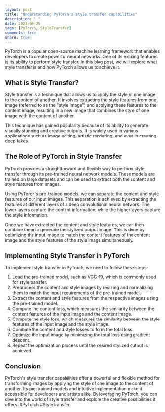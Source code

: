 ```yaml
---
layout: post
title: "Understanding PyTorch's style transfer capabilities"
description: " "
date: 2023-09-25
tags: [PyTorch, StyleTransfer]
comments: true
share: true
---
```


PyTorch is a popular open-source machine learning framework that enables developers to create powerful neural networks. One of its exciting features is its ability to perform style transfer. In this blog post, we will explore what style transfer is and how PyTorch allows us to achieve it.

## What is Style Transfer?

Style transfer is a technique that allows us to apply the style of one image to the content of another. It involves extracting the style features from one image (referred to as the "style image") and applying these features to the content image, resulting in a new image that combines the style of one image with the content of another.

This technique has gained popularity because of its ability to generate visually stunning and creative outputs. It is widely used in various applications such as image editing, artistic rendering, and even in creating deep fakes.

## The Role of PyTorch in Style Transfer

PyTorch provides a straightforward and flexible way to perform style transfer through its pre-trained neural network models. These models are trained on large datasets and can be used to extract both the content and style features from images.

Using PyTorch's pre-trained models, we can separate the content and style features of our input images. This separation is achieved by extracting the features at different layers of a deep convolutional neural network. The lower layers capture the content information, while the higher layers capture the style information.

Once we have extracted the content and style features, we can then combine them to generate the stylized output image. This is done by optimizing the input image to match the content features of the content image and the style features of the style image simultaneously.

## Implementing Style Transfer in PyTorch

To implement style transfer in PyTorch, we need to follow these steps:

1. Load the pre-trained model, such as VGG-19, which is commonly used for style transfer.
2. Preprocess the content and style images by resizing and normalizing them to match the input requirements of the pre-trained model.
3. Extract the content and style features from the respective images using the pre-trained model.
4. Compute the content loss, which measures the similarity between the content features of the input image and the content image.
5. Compute the style loss, which measures the similarity between the style features of the input image and the style image.
6. Combine the content and style losses to form the total loss.
7. Optimize the input image by minimizing the total loss using gradient descent.
8. Repeat the optimization process until the desired stylized output is achieved.

## Conclusion

PyTorch's style transfer capabilities offer a powerful and flexible method for transforming images by applying the style of one image to the content of another. Its pre-trained models and intuitive implementation make it accessible for developers and artists alike. By leveraging PyTorch, you can dive into the world of style transfer and explore the creative possibilities it offers. #PyTorch #StyleTransfer